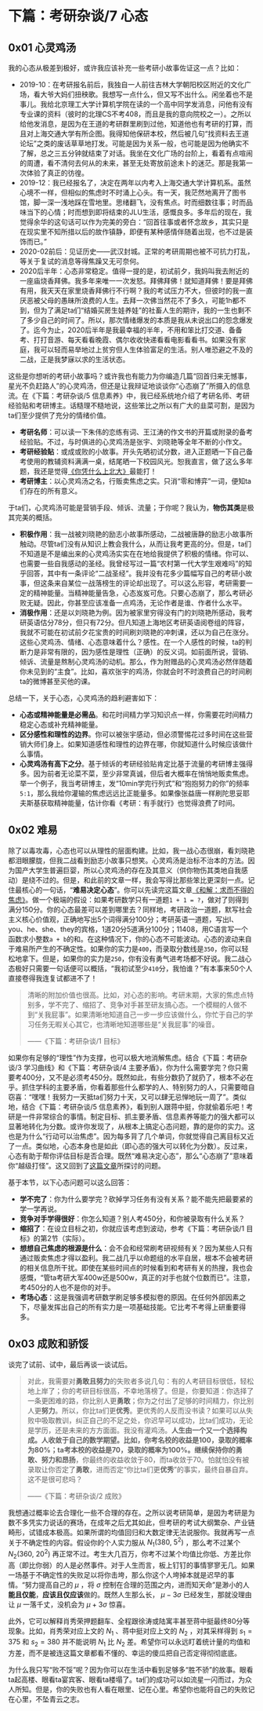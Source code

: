 # 下篇：考研杂谈/7 心态

## 0x01 心灵鸡汤

我的心态从极差到极好，或许我应该补充一些考研小故事佐证这一点？比如：

- 2019-10：在考研报名前后，我独自一人前往吉林大学朝阳校区附近的文化广场，看大爷大妈们扭秧歌。我想写一点什么，但又写不出什么。闲坐着也不是事儿。我给北京理工大学计算机学院在读的一个高中同学发消息，问他有没有专业课的资料（彼时的北理CS不考408，而且是我的意向院校之一）。之所以给他发消息，是因为在王道的考研群里刷到过他，知道他也有考研的打算，而且对上海交通大学有所企图。我得知他保研本校，然后被几句“找资料去王道论坛”之类的废话草草地打发。可能是因为关系一般，也可能是因为他确实不了解，总之三五分钟就结束了对话。我坐在文化广场的台阶上，看着有点喧闹的周遭，看不清何去何从的未来，甚至无处寄放前途未卜的迷茫。那是我第一次体验了真正的彷徨。
- 2019-12：我已经报名了，决定在两年以内考入上海交通大学计算机系。虽然心境不一样，但相似的焦虑时不时涌上心头。有一天，我茫然地离开了图书馆，脚一深一浅地踩在雪地里。思绪翻飞，没有焦点。时而细数往事；时而品味当下的心情；时而想到即将结束的JLU生活，感慨良多。多年后的现在，我觉得余华的这句话可以作为完美的旁白：“回首往事或者怀念故乡，其实只是在现实里不知所措以后的故作镇静，即便有某种感情伴随着出现，也不过是装饰而已。”
- 2020-02前后：见证历史——武汉封城。正常的考研周期也被不可抗力打乱，等关于复试的消息等得焦躁又无可奈何。
- 2020后半年：心态非常稳定。值得一提的是，初试前夕，我妈叫我去附近的一座庙烧香拜佛。我多年来唯一一次发怒。拜佛拜佛！就知道拜佛！要是拜佛有用，我天天在家里烧香拜佛行不行啊？我的考试压力不大，但彼时的我一直厌恶被父母的愚昧所浪费的人生。去拜一次佛当然花不了多久，可能1h都不到，但为了满足ta们“结婚买房生娃养娃”的社畜人生的期许，我的一生也剩不了多少自己的时间了。所以，那次情绪爆发的本质是我从未说出口的怨念爆发了。迄今为止，2020后半年是我最幸福的半年，不用和笨比打交道、备备考、打打音游、每天看看晚霞、偶尔收收快递看看电影看看书。如果没有家庭，我可以轻而易举地过上贫穷但人生体验富足的生活。别人唯恐避之不及的二战，正是我梦寐以求的生活状态。

这些是你想听的考研小故事吗？或许我也有能力为你编造几篇“回首归来无憾事，星光不负赶路人”的心灵鸡汤，但还是让我辩证地谈谈你“心态崩了”所摄入的信息流。在《下篇：考研杂谈/5 信息素养》中，我已经系统地介绍了考研名师、考研经验贴和考研博主。话糙理不糙地说，这些笨比之所以有广大的韭菜可割，是因为ta们至少提供了充分的情绪价值。

- **考研名师**：可以读一下朱伟的恋练有词、王江涛的作文书的开篇或附录的备考经验贴。不过，与时俱进的心灵鸡汤是张宇、刘晓艳等全年不断的小作文。
- **考研经验贴**：或成或败的小故事。开头先晒初试分数，进入正题晒一下自己备考使用的教辅资料满满一桌，结尾晒一下校园风光。恕我直言，做了这么多年题，我还是觉得[《你凭什么上北大》](https://www.dzwzzz.com/1_2010_24/147.html)最能打！
- **考研博主**：以心灵鸡汤之名，行贩卖焦虑之实。只消“零和博弈”一词，便知ta们存在的所有意义。

于ta们，心灵鸡汤可能是营销手段、倾诉、流量；于你呢？我认为，**物伤其类**是极其完美的概括。

- **积极作用**：我一战被刘晓艳的励志小故事所感动，二战被唐静的励志小故事所触动。尽管ta们没有从知识上教会我什么，从而让我考更高的分。但是，ta们不知道是不是编出来的心灵鸡汤实实在在地给我提供了积极的情绪。你可以、也需要一些自我感动的圣经。我曾经写过一篇“农村第一代大学生艰难吗”的知乎回答，其中有一条评论“二战圣经”。我并没有花多少篇幅写自己的考研小故事，但这条来自某位一战落榜生的评论却出现了。可以这么形容，考研需要一定的精神能量。当精神能量告急，心态岌岌可危。只要心态崩了，那么考研必败无疑。因此，你甚至应该准备一点鸡汤，无论作者是谁、作者什么水平。
- **消极作用**：还是以刘晓艳为例。因为被家里穷得没有门的刘晓艳所感动，我考研英语估分78分，但只有72分。但凡知道上海地区考研英语阅卷组的阵容，我就不可能在初试前夕花宝贵的时间刷刘晓艳的冲刺课，还以为自己在涨分。这些心灵鸡汤、情绪、心态意味着什么？感性。在一个人感性的时候，ta的判断力是非常有限的，因为感性是理性（正确）的反义词。如前面所说，营销、倾诉、流量是熬制心灵鸡汤的动机。那么，作为附赠品的心灵鸡汤必然伴随着你未见到的“主食”。比如，喜欢张宇的鸡汤，你就会时不时浪费自己的时间刷ta的微博甚至买他的课。

总结一下，关于心态，心灵鸡汤的趋利避害如下：

- **心态或精神能量是必需品**。和花时间精力学习知识点一样，你需要花时间精力稳定心态或补充精神能量。
- **区分感性和理性的边界**。你可以被张宇感动，但必须警惕花过多时间在这些营销大师们身上。如果知道感性和理性的边界在哪，你就知道什么时候应该做什么事情。
- **心灵鸡汤有高下之分**。基于倾诉的考研经验贴肯定比基于流量的考研博主强得多。因为前者无论菜不菜，至少非常真诚，但后者大概率在悄悄地贩卖焦虑。举一个例子，我当考研博主，发“10min学完行列式”和“抱抱努力的你”的频率`5:1`，那么我给你灌输的焦虑远远比正能量多。如果像张益唐一样刷陀思妥耶夫斯基获取精神能量，估计你看《考研：有手就行》也觉得浪费了时间。

## 0x02 难易

除了以毒攻毒，心态也可以从理性的层面构建。比如，我一战心态很崩，看刘晓艳都泪眼朦胧，但我二战看到励志小故事只想笑。心灵鸡汤是治标不治本的方法。因为国产大学生普遍巨婴，所以心灵鸡汤的存在及其意义（供你物伤其类地自我感动）是绕不过的。但是，和此前的文章一样，我会写得比那些笨比更深刻一点。记住最核心的一句话，“**难易决定心态**”。你可以先读完这篇文章[《和解：求而不得的焦虑》](https://github.com/Anticorianderist/blog/blob/main/1-src/2-the-negation-of-negation/2-dedust/reconciliation-the-anxiety-of-failure.md)。做一个极端的假设：如果考研数学只有一道题`1 + 1 = ?`，做对了则得到满分150分。你的心态最差可以差到哪里去？同样地，考研政治一道题，默写社会主义核心价值观，正确地写出5个词得满分100分；考研英语一道题，写出I、you、he、she、they的宾格，1道20分5道满分100分；11408，用C语言写一个函数求小整数`a + b`的和。在这种情况下，你的心态不可能波动。心态的波动来自于难易所产生的不确定性。如果你的实力是`400`，而录取分数线是`350`，你可以轻松地拿下。但是，如果你的实力是`250`，你有没有勇气进考场都不好说。我二战心态极好只需要一句话便可以概括，“我初试至少`410`分，我怕谁？”有本事来50个人直接卷得我连复试都进不了！

> 清晰的附加价值也很高。比如，对心态的影响。考研末期，大家的焦虑点特别多，学不完了、缩招了、竞争对手甚至研友搞心态。一个模糊的人做不到“关我屁事”。如果清晰地知道自己一步一步应该做什么，你忙于自己的学习任务无暇关心其它，也清晰地知道哪些是“关我屁事”的噪音。
>
> ——《下篇：考研杂谈/1 目标》

如果你有足够的“理性”作为支撑，也可以极大地消解焦虑。结合《下篇：考研杂谈/3 学习曲线》和《下篇：考研杂谈/4 主要矛盾》，你为什么需要学完？你只需要考400分，又不是必须考450分。既然如此，有些分数扔了就扔了，根本不必在乎。抓住学科的主要矛盾，你看着那些什么都学的人、特别努力的人，只需要暗自窃喜：“嘿嘿！我努力一天抵ta们努力十天，又可以肆无忌惮地玩一周了”。类似地，结合《下篇：考研杂谈/5 信息素养》，看到别人跟蒋中挺，你就偷着乐吧！考研是一件非常综合的事情。制定目标、抓主要矛盾、信息素养等能力的强大都可以显著地转化为分数。或许你发现了，从根本上搞定心态问题，靠的是你的实力。这也是为什么“行动可以治焦虑”。因为每多背了几个单词，你就觉得自己离目标又近了一点。类似地，心态本身也是如此（即心态的强大可以转化为分数）。反过来，心态有助于帮你评估目标是否合理。既然“难易决定心态”，那么“心态崩了”意味着你“越级打怪”。这又回到了[这篇文章](https://github.com/Anticorianderist/blog/blob/main/1-src/2-the-negation-of-negation/2-dedust/reconciliation-the-anxiety-of-failure.md)所探讨的问题。

基于本节，以下心态问题可以这么回答：

- **学不完了**：你为什么要学完？砍掉学习任务有没有关系？能不能先把最要紧的学一学再说。
- **竞争对手学得很好**：你怎么知道？别人考450分，和你被录取有什么关系？
- **缩招了**：在设立目标之初，你就应该考虑到波动，参考《下篇：考研杂谈/1 目标》的第2节（实际）。
- **想想自己焦虑的根源是什么**：会不会和经常刷考研视频有关？因为某些人只有通过贩卖焦虑才得以盈利。我二战几乎以命题组的水平自居，根本不会被考研的相关信息所干扰。即使在某些时间点的时候看到和考研有关的热搜，我也会感慨，“管ta考研大军400w还是500w，真正的对手也就个位数而已”。注意，考450分的人也不是你的对手。
- **考场心态**：这是我强调考研数学刷足够多模拟卷的原因。在任何外部因素之下，尽量发挥出自己的所有实力是一项基础技能。它比考不考得上研重要得多。

## 0x03 成败和骄馁

谈完了试前、试中，最后再谈一谈试后。

> 对此，我需要对**勇敢且努力**的失败者多说几句：有的人考研目标很低，轻松地上岸了；你的考研目标很高，不幸地落榜了。但是，你要知道：你选择了一条更困难的路，你比别人更**勇敢**；你为之付出了足够的时间精力，你比别人更**努力**。所以，你比ta们更**优秀**。更优秀的人反而没书读？如果可以从失败中吸取教训，纠正自己的不足之处，你迟早可以成功，比ta们成功，无论是学历，还是未来的方方面面。我没有灌鸡汤。**人生由一个又一个选择构成。人收敛于自己的数学期望。**比如，你考名校的收益是100，录取的概率为80%；ta考本校的收益是70，录取的概率为100%。继续保持你的勇敢、努力和**昂扬**，你最终的收益收敛于80，而ta收敛于70。怕就怕没有被录取让你否定了**勇敢**，进而否定“你比ta们更**优秀**”的事实，最终自暴自弃。这不是很可悲吗？
>
> ——《下篇：考研杂谈/2 成败》

我想通过概率论去合理化一些不合理的存在。之所以说考研简单，是因为考研是为数不多凭实力说话的赛场，在成年之后尤其如此，但考研的考试大纲繁杂、产业链畸形，试错成本极高。如果所谓的均值回归和大数定律无法说服你。我就再写一点关于不确定性的内容。假设你的个人实力服从 $N_1 \left( 380,\ 5^2 \right)$ ，那么考不过某个 $N_2 \left( 360,\ 20^2 \right)$ 再正常不过。考生大几百万，你考不过某个均值比你低、方差比你高（即比你弱）的人是必然事件。对于人生而言，板上钉钉的事情寥寥无几。如果一场基于不确定性的失败足以将你击垮，那么你这个人垮掉本就是迟早的事情。“努力提高自己的 $\mu$ ，将 $\sigma$ 控制在合理的范围之内，进而知天命”是渺小的人**能且仅能**，**应该且仅应该**做的。既然人生那么长， $\mu - 3\sigma$ 已经发生，那就没理由让 $\mu$ 一落千丈，没机会为 $\mu + 3\sigma$ 惊喜。

此外，它可以解释肖秀荣押题翻车、全程跟徐涛或陆寓丰甚至蒋中挺最终80分等现象。比如，肖秀荣对应上文的 $N_1$ 、蒋中挺对应上文的 $N_2$ ，对其采样得到 $s_1 = 375$ 和 $s_2 = 380$ 并不能说明 $N_1$ 比 $N_2$ 差。希望你可以永远盯着统计量的均值和方差，而不是被连这篇文章都看不懂的、幸运的傻瓜把自己否定得彻彻底底。

为什么我只写“败不馁”呢？因为你可以在生活中看到足够多“胜不骄”的故事。眼看ta起高楼、眼看ta宴宾客、眼看ta楼塌了。ta们的成功可以如流星一闪而过，为众人所知。但是，你的失败也有人看在眼里、记在心里。希望你也能将自己的失败记在心里，不坠青云之志。
